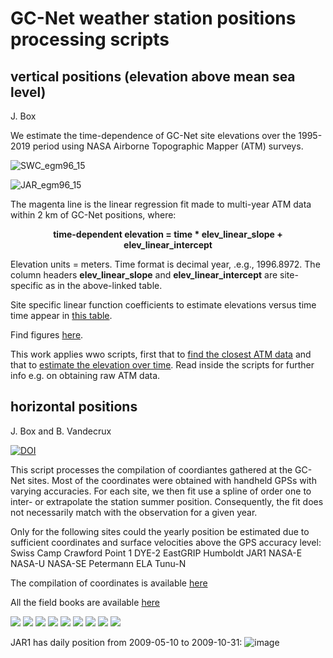 # GC-Net weather station positions processing scripts

## vertical positions (elevation above mean sea level)

J. Box

We estimate the time-dependence of GC-Net site elevations over the 1995-2019 period using NASA Airborne Topographic Mapper (ATM) surveys. 

![SWC_egm96_15](https://github.com/GEUS-Glaciology-and-Climate/GCNet_positions/assets/32133350/a8b5f26c-8597-4bd9-a107-d6e9a98a90f6)

![JAR_egm96_15](https://github.com/GEUS-Glaciology-and-Climate/GCNet_positions/assets/32133350/daa0d86a-c911-443d-95e3-e6d1dc15917d)

The magenta line is the linear regression fit made to multi-year ATM data within 2 km of GC-Net positions, where:

<p align="center">
<b>time-dependent elevation = time * elev_linear_slope + elev_linear_intercept</b>
</p>

Elevation units = meters. Time format is decimal year, .e.g., 1996.8972. The column headers **elev_linear_slope** and **elev_linear_intercept** are site-specific as in the above-linked table.

Site specific linear function coefficients to estimate elevations versus time time appear in [this table](https://github.com/GEUS-Glaciology-and-Climate/GCNet_positions/blob/main/ATM/output/GC-Net_elevations_solely_from_ATM_fit.csv).

Find figures [here](https://github.com/GEUS-Glaciology-and-Climate/GCNet_positions/tree/main/ATM/Figs).

This work applies wwo scripts, first that to [find the closest ATM data](https://github.com/GEUS-Glaciology-and-Climate/GCNet_positions/blob/main/ATM/find_AWS_elev_from_ATM_data.py) and that to [estimate the elevation over time](https://github.com/GEUS-Glaciology-and-Climate/GCNet_positions/blob/main/analyze_AWS_elevs_including_ATM.py). Read inside the scripts for further info e.g. on obtaining raw ATM data.

## horizontal positions

J. Box and B. Vandecrux

[![DOI](https://zenodo.org/badge/DOI/10.5281/zenodo.7729070.svg)](https://doi.org/10.5281/zenodo.7729070)

This script processes the compilation of coordiantes gathered at the GC-Net sites.
Most of the coordinates were obtained with handheld GPSs with varying accuracies.
For each site, we then fit use a spline of order one to inter- or extrapolate the station summer position.
Consequently, the fit does not necessarily match with the observation for a given year.

Only for the following sites could the yearly position be estimated due to sufficient coordinates and surface velocities above the GPS accuracy level:
Swiss Camp
Crawford Point 1
DYE-2
EastGRIP
Humboldt
JAR1
NASA-E
NASA-U
NASA-SE
Petermann ELA
Tunu-N

The compilation of coordinates is available [here](https://docs.google.com/spreadsheets/d/1R2SA7rqo9PHfAAGeSVgy7eWVHRugV8Z3nbWga5Xin1U/edit?usp=sharing)

All the field books are available [here](https://doi.org/10.5281/zenodo.7728549)


![](figs/SWC_final.png)
![](figs/CP1_final.png)
![](figs/NAU_final.png)
![](figs/TUN_final.png)
![](figs/DY2_final.png)
![](figs/JR1_final.png)
![](figs/NAE_final.png)
![](figs/NSE_final.png)
![](figs/PET_final.png)

JAR1 has daily position from 2009-05-10 to 2009-10-31:
![image](https://user-images.githubusercontent.com/35140661/203256827-e1d803f2-da46-42ef-8d8f-f28808a9a07f.png)

